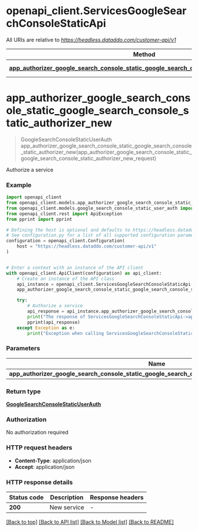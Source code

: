# openapi_client.ServicesGoogleSearchConsoleStaticApi

All URIs are relative to *https://headless.dataddo.com/customer-api/v1*

Method | HTTP request | Description
------------- | ------------- | -------------
[**app_authorizer_google_search_console_static_google_search_console_static_authorizer_new**](ServicesGoogleSearchConsoleStaticApi.md#app_authorizer_google_search_console_static_google_search_console_static_authorizer_new) | **POST** /services/google_search_console_static | Authorize a service


# **app_authorizer_google_search_console_static_google_search_console_static_authorizer_new**
> GoogleSearchConsoleStaticUserAuth app_authorizer_google_search_console_static_google_search_console_static_authorizer_new(app_authorizer_google_search_console_static_google_search_console_static_authorizer_new_request)

Authorize a service

### Example


```python
import openapi_client
from openapi_client.models.app_authorizer_google_search_console_static_google_search_console_static_authorizer_new_request import AppAuthorizerGoogleSearchConsoleStaticGoogleSearchConsoleStaticAuthorizerNewRequest
from openapi_client.models.google_search_console_static_user_auth import GoogleSearchConsoleStaticUserAuth
from openapi_client.rest import ApiException
from pprint import pprint

# Defining the host is optional and defaults to https://headless.dataddo.com/customer-api/v1
# See configuration.py for a list of all supported configuration parameters.
configuration = openapi_client.Configuration(
    host = "https://headless.dataddo.com/customer-api/v1"
)


# Enter a context with an instance of the API client
with openapi_client.ApiClient(configuration) as api_client:
    # Create an instance of the API class
    api_instance = openapi_client.ServicesGoogleSearchConsoleStaticApi(api_client)
    app_authorizer_google_search_console_static_google_search_console_static_authorizer_new_request = openapi_client.AppAuthorizerGoogleSearchConsoleStaticGoogleSearchConsoleStaticAuthorizerNewRequest() # AppAuthorizerGoogleSearchConsoleStaticGoogleSearchConsoleStaticAuthorizerNewRequest | 

    try:
        # Authorize a service
        api_response = api_instance.app_authorizer_google_search_console_static_google_search_console_static_authorizer_new(app_authorizer_google_search_console_static_google_search_console_static_authorizer_new_request)
        print("The response of ServicesGoogleSearchConsoleStaticApi->app_authorizer_google_search_console_static_google_search_console_static_authorizer_new:\n")
        pprint(api_response)
    except Exception as e:
        print("Exception when calling ServicesGoogleSearchConsoleStaticApi->app_authorizer_google_search_console_static_google_search_console_static_authorizer_new: %s\n" % e)
```



### Parameters


Name | Type | Description  | Notes
------------- | ------------- | ------------- | -------------
 **app_authorizer_google_search_console_static_google_search_console_static_authorizer_new_request** | [**AppAuthorizerGoogleSearchConsoleStaticGoogleSearchConsoleStaticAuthorizerNewRequest**](AppAuthorizerGoogleSearchConsoleStaticGoogleSearchConsoleStaticAuthorizerNewRequest.md)|  | 

### Return type

[**GoogleSearchConsoleStaticUserAuth**](GoogleSearchConsoleStaticUserAuth.md)

### Authorization

No authorization required

### HTTP request headers

 - **Content-Type**: application/json
 - **Accept**: application/json

### HTTP response details

| Status code | Description | Response headers |
|-------------|-------------|------------------|
**200** | New service |  -  |

[[Back to top]](#) [[Back to API list]](../README.md#documentation-for-api-endpoints) [[Back to Model list]](../README.md#documentation-for-models) [[Back to README]](../README.md)

